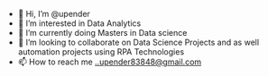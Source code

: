 - 👋 Hi, I’m @upender
- 👀 I’m interested in Data Analytics 
- 🌱 I’m currently doing Masters in Data science
- 💞️ I’m looking to collaborate on Data Science Projects and as well automation projects using RPA Technologies
- 📫 How to reach me ..upender83848@gmail.com

<!---
upender83848/upender83848 is a ✨ special ✨ repository because its `README.md` (this file) appears on your GitHub profile.
You can click the Preview link to take a look at your changes.
--->
